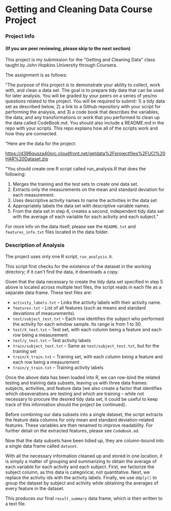 # Getting and Cleaning Data Course Project

### Project Info
#### (If you are peer reviewing, please skip to the next section)
This project is my submission for the "Getting and Cleaning Data" class taught by John Hopkins University through Coursera.

The assignment is as follows:

"The purpose of this project is to demonstrate your ability to collect, work with, and clean a data set. The goal is to prepare tidy data that can be used for later analysis. You will be graded by your peers on a series of yes/no questions related to the project. You will be required to submit: 1) a tidy data set as described below, 2) a link to a Github repository with your script for performing the analysis, and 3) a code book that describes the variables, the data, and any transformations or work that you performed to clean up the data called CodeBook.md. You should also include a README.md in the repo with your scripts. This repo explains how all of the scripts work and how they are connected.  

"Here are the data for the project: 

https://d396qusza40orc.cloudfront.net/getdata%2Fprojectfiles%2FUCI%20HAR%20Dataset.zip 

"You should create one R script called run_analysis.R that does the following:

1. Merges the training and the test sets to create one data set.
2. Extracts only the measurements on the mean and standard deviation for each measurement. 
3. Uses descriptive activity names to name the activities in the data set
4. Appropriately labels the data set with descriptive variable names. 
5. From the data set in step 4, creates a second, independent tidy data set with the average of each variable for each activity and each subject."
 
For more info on the data itself, please see the `README.txt` and `features_info.txt` files located in the data folder.

### Description of Analysis
The project uses only one R script, `run_analysis.R`.

This script first checks for the existence of the dataset in the working directory; if it can't find the data, it downloads a copy.

Given that the data necessary to create the tidy data set specified in step 5 above is located across multiple text files, the script reads in each file as a separate data frame. These text files are:
* `activity_labels.txt` – Links the activity labels with their activity name.
* `features.txt` – List of all features (such as means and standard deviations of measurements).
* `test/subject_test.txt` – Each row identifies the subject who performed the activity for each window sample. Its range is from 1 to 30. 
* `test/X_test.txt` – Test set, with each column being a feature and each row being a measurement
* `test/y_test.txt` – Test activity labels
* `train/subject_text.txt` – Same as `test/subject_test.txt`, but for the training set
* `train/X_train.txt` – Training set, with each column being a feature and each row being a measurement
* `train/y_train.txt` – Training activity labels

Once the above data has been loaded into R, we can row-bind the related testing and training data subsets, leaving us with three data frames: subjects, activities, and feature data (we also create a factor that identifies which obseverations are testing and which are training – while not necessary to procure the desired tidy data set, it could be useful to keep track of this information should the project be continued).

Before combining our data subsets into a single dataset, the script extracts the feature data columns for only mean and standard deviation-related features. These variables are then renamed to improve readability. For further detail on the extracted features, please see `CodeBook.md`.

Now that the data subsets have been tidied up, they are column-bound into a single data frame called `dataset`.

With all the necessary information cleaned up and stored in one location, it is simply a matter of grouping and summarizing to obtain the average of each variable for each activity and each subject. First, we factorize the subject column, as this data is categorical, not quantitative. Next, we replace the activity ids with the activity labels. Finally, we use `ddply()` to group the dataset by subject and activity while obtaining the averages of every feature in the dataset.

This produces our final `result_summary` data frame, which is then written to a text file.

